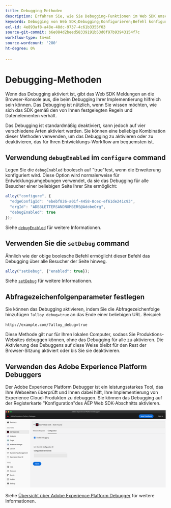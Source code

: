 ```yaml
---
title: Debugging-Methoden
description: Erfahren Sie, wie Sie Debugging-Funktionen im Web SDK umschalten.
keywords: Debugging von Web SDK;Debugging;Konfigurieren;Befehl konfigurieren;Debugging-Befehl;edgeConfigId;setDebug;debugEnabled;debug;
exl-id: 4e893af8-a48e-48dc-9737-4c61b3355f03
source-git-commit: b6e084d2beed58339191b53d0f97b93943154f7c
workflow-type: tm+mt
source-wordcount: '280'
ht-degree: 0%

---
```


# Debugging-Methoden

Wenn das Debugging aktiviert ist, gibt das Web SDK Meldungen an die Browser-Konsole aus, die beim Debugging Ihrer Implementierung hilfreich sein können. Das Debugging ist nützlich, wenn Sie wissen möchten, wie sich das SDK gemäß den von Ihnen festgelegten Regeln und Datenelementen verhält.

Das Debugging ist standardmäßig deaktiviert, kann jedoch auf vier verschiedene Arten aktiviert werden. Sie können eine beliebige Kombination dieser Methoden verwenden, um das Debugging zu aktivieren oder zu deaktivieren, das für Ihren Entwicklungs-Workflow am bequemsten ist.

## Verwendung `debugEnabled` im `configure` command

Legen Sie die `debugEnabled` boolesch auf &quot;true&quot;fest, wenn die Erweiterung konfiguriert wird. Diese Option wird normalerweise für Entwicklungsumgebungen verwendet, da sie das Debugging für alle Besucher einer beliebigen Seite Ihrer Site ermöglicht:

```js
alloy("configure", {
  "edgeConfigId": "ebebf826-a01f-4458-8cec-ef61de241c93",
  "orgId": "ADB3LETTERSANDNUMBERS@AdobeOrg",
  "debugEnabled": true
});
```

Siehe [`debugEnabled`](../commands/configure/debugenabled.md) für weitere Informationen.

## Verwenden Sie die `setDebug` command

Ähnlich wie der obige boolesche Befehl ermöglicht dieser Befehl das Debugging über alle Besucher der Seite hinweg.

```js
alloy("setDebug", {"enabled": true});
```

Siehe [`setDebug`](../commands/setdebug.md) für weitere Informationen.

## Abfragezeichenfolgenparameter festlegen

Sie können das Debugging aktivieren, indem Sie die Abfragezeichenfolge hinzufügen `?alloy_debug=true` an das Ende einer beliebigen URL. Beispiel:

`http://example.com/?alloy_debug=true`

Diese Methode gilt nur für Ihren lokalen Computer, sodass Sie Produktions-Websites debuggen können, ohne das Debugging für alle zu aktivieren. Die Aktivierung des Debuggens auf diese Weise bleibt für den Rest der Browser-Sitzung aktiviert oder bis Sie sie deaktivieren.

## Verwenden des Adobe Experience Platform Debuggers

Der Adobe Experience Platform Debugger ist ein leistungsstarkes Tool, das Ihre Webseiten überprüft und Ihnen dabei hilft, Ihre Implementierung von Experience Cloud-Produkten zu debuggen. Sie können das Debugging auf der Registerkarte &quot;Konfiguration&quot;des AEP Web SDK-Abschnitts aktivieren.

![Aktivieren des Debuggers](../assets/enable-debugging.png)

Siehe [Übersicht über Adobe Experience Platform Debugger](/help/debugger/home.md) für weitere Informationen.
